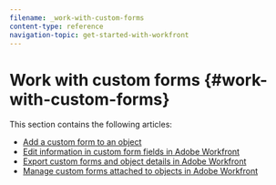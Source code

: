 ```yaml
---
filename: _work-with-custom-forms
content-type: reference
navigation-topic: get-started-with-workfront
---
```




# Work with custom forms {#work-with-custom-forms}

This section contains the following articles:



* [Add a custom form to an object](add-a-custom-form-to-an-object.md) 
* [Edit information in custom form fields in Adobe Workfront](edit-custom-forms.md) 
* [Export custom forms and object details in Adobe Workfront](export-custom-forms-details.md) 
* [Manage custom forms attached to objects in Adobe Workfront](manage-custom-forms-attached-to-objects.md) 


